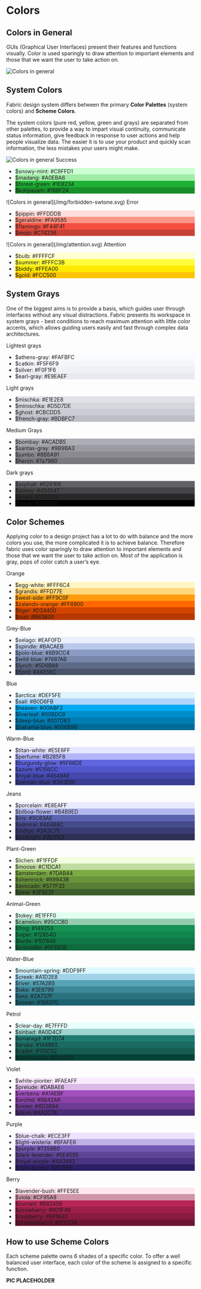 # Colors

## Colors in General
GUIs (Graphical User Interfaces) present their features and functions visually. Color is used sparingly to draw attention to important elements and those that we want the user to take action on.

![Colors in general](/img/colors1.png)


## System Colors
Fabric design system differs between the primary **Color Palettes** (system colors) and **Scheme Colors**.

The system colors (pure red, yellow, green and grays) are separated from other palettes, to provide a way to impart visual continuity, communicate status information, give feedback in response to user actions and help people visualize data. The easier it is to use your product and quickly scan information, the less mistakes your users might make.

![Colors in general](/img/checkmart.svg)
<label>Success</label>
<ul class="color-list">
    <li style="background-color: #C9FFD1"><span class="text">$snowy-mint: #C9FFD1</span></li>
    <li style="background-color: #A0EBA6"><span class="text">$madang: #A0EBA6</span></li>
    <li style="background-color: #1EB234"><span class="text">$forest-green: #1EB234</span></li>
    <li style="background-color: #188F2A"><span class="text">$kohpayam: #188F2A</span></li>
</ul>
![Colors in general](/img/forbidden-swtone.svg)
<label>Error</label>
<ul class="color-list">
    <li style="background-color: #FFDDDB"><span class="text">$pippin: #FFDDDB</span></li>
    <li style="background-color: #FA9585"><span class="text">$geraldine: #FA9585</span></li>
    <li style="background-color: #F44F41"><span class="text">$flamingo: #F44F41</span></li>
    <li style="background-color: #C74236"><span class="text">$mojo: #C74236</span></li>
</ul>
![Colors in general](/img/attention.svg)
<label>Attention</label>
<ul class="color-list">
    <li style="background-color: #FFFFCF"><span class="text">$bulb: #FFFFCF</span></li>
    <li style="background-color: #FFFC3B"><span class="text">$summer: #FFFC3B</span></li>
    <li style="background-color: #FFEA00"><span class="text">$biddy: #FFEA00</span></li>
    <li style="background-color: #FCC500"><span class="text">$gold: #FCC500</span></li>
</ul>


## System Grays
One of the biggest aims is to provide a basis, which guides user through interfaces without any visual distractions. Fabric presents its workspace in system grays - best conditions to reach maximum attention with little color accents, which allows guiding users easily and fast through complex data architectures.


<label>Lightest grays</label>
<ul class="color-list">
    <li style="background-color: #FAFBFC"><span class="text">$athens-gray: #FAFBFC</span></li>
    <li style="background-color: #F5F6F9"><span class="text">$catkin: #F5F6F9</span></li>
    <li style="background-color: #F0F1F6"><span class="text">$silver: #F0F1F6</span></li>
    <li style="background-color: #E9EAEF"><span class="text">$earl-gray: #E9EAEF</span></li>
</ul>
<label>Light grays</label>
<ul class="color-list">
    <li style="background-color: #E1E2E8"><span class="text">$mischka: #E1E2E8</span></li>
    <li style="background-color: #D5D7DE"><span class="text">$miroschka: #D5D7DE</span></li>
    <li style="background-color: #CBCDD5"><span class="text">$ghost: #CBCDD5</span></li>
    <li style="background-color: #BDBFC7"><span class="text">$french-gray: #BDBFC7</span></li>
</ul>
<label>Medium Grays</label>
<ul class="color-list">
    <li style="background-color: #ACADB5"><span class="text">$bombay: #ACADB5</span></li>
    <li style="background-color: #9B9BA3"><span class="text">$santas-gray: #9B9BA3</span></li>
    <li style="background-color: #8B8A91"><span class="text">$jumbo: #8B8A91</span></li>
    <li style="background-color: #7a7980"><span class="text">$heron: #7a7980</span></li>
</ul>
<label>Dark grays</label>
<ul class="color-list">
    <li style="background-color: #626166"><span class="text">$asphalt: #626166</span></li>
    <li style="background-color: #454547"><span class="text">$abbey: #454547</span></li>
    <li style="background-color: #272829"><span class="text">$shark: #272829</span></li>
    <li style="background-color: #000000"><span class="text">$black: #000000</span></li>
</ul>

## Color Schemes
Applying color to a design project has a lot to do with balance and the more colors you use, the more complicated it is to achieve balance. Therefore fabric uses color sparingly to draw attention to important elements and those that we want the user to take action on.
Most of the application is gray, pops of color catch a user’s eye.

<label>Orange</label>
<ul class="color-list">
    <li style="background-color: #FFF6C4"><span class="text">$egg-white: #FFF6C4</span></li>
    <li style="background-color: #FFD77E"><span class="text">$grandis: #FFD77E</span></li>
    <li style="background-color: #FF9C0F"><span class="text">$west-side: #FF9C0F</span></li>
    <li style="background-color: #FF6900"><span class="text">$zalando-orange: #FF6900</span></li>
    <li style="background-color: #D24400"><span class="text">$tiger: #D24400</span></li>
    <li style="background-color: #B63800"><span class="text">$rust: #B63800</span></li>
</ul>
<label>Grey-Blue</label>
<ul class="color-list">
    <li style="background-color: #EAF0FD"><span class="text">$selago: #EAF0FD</span></li>
    <li style="background-color: #BACAEB"><span class="text">$spindle: #BACAEB</span></li>
    <li style="background-color: #8B9CC4"><span class="text">$polo-blue: #8B9CC4</span></li>
    <li style="background-color: #7687AB"><span class="text">$wild-blue: #7687AB</span></li>
    <li style="background-color: #5D6B88"><span class="text">$lynch: #5D6B88</span></li>
    <li style="background-color: #4A556C"><span class="text">$fjord: #4A556C</span></li>
</ul>
<label>Blue</label>
<ul class="color-list">
    <li style="background-color: #DEF5FE"><span class="text">$arctica: #DEF5FE</span></li>
    <li style="background-color: #B0D6FB"><span class="text">$sail: #B0D6FB</span></li>
    <li style="background-color: #00ABF2"><span class="text">$heaven: #00ABF2</span></li>
    <li style="background-color: #008DC9"><span class="text">$liverleaf: #008DC9</span></li>
    <li style="background-color: #007DB3"><span class="text">$deep-blue: #007DB3</span></li>
    <li style="background-color: #006B99"><span class="text">$bahama-blue: #006B99</span></li>
</ul>
<label>Warm-Blue</label>
<ul class="color-list">
    <li style="background-color: #E5E6FF"><span class="text">$titan-white: #E5E6FF</span></li>
    <li style="background-color: #B2B5F8"><span class="text">$perfume: #B2B5F8</span></li>
    <li style="background-color: #5F66DE"><span class="text">$burgundy-glow: #5F66DE</span></li>
    <li style="background-color: #5156CC"><span class="text">$azure: #5156CC</span></li>
    <li style="background-color: #4549AE"><span class="text">$royal-blue: #4549AE</span></li>
    <li style="background-color: #3A3D91"><span class="text">$persian-blue: #3A3D91</span></li>
</ul>
<label>Jeans</label>
<ul class="color-list">
    <li style="background-color: #E8EAFF"><span class="text">$porcelain: #E8EAFF</span></li>
    <li style="background-color: #B4B9ED"><span class="text">$bilboa-flower: #B4B9ED</span></li>
    <li style="background-color: #5C63AE"><span class="text">$iris: #5C63AE</span></li>
    <li style="background-color: #464B8C"><span class="text">$admiral: #464B8C</span></li>
    <li style="background-color: #3A3C75"><span class="text">$indigo: #3A3C75</span></li>
    <li style="background-color: #2E3153"><span class="text">$midnight: #2E3153</span></li>
</ul>
<label>Plant-Green</label>
<ul class="color-list">
    <li style="background-color: #F1FFDF"><span class="text">$lichen: #F1FFDF</span></li>
    <li style="background-color: #C1DCA1"><span class="text">$moose: #C1DCA1</span></li>
    <li style="background-color: #7DAB44"><span class="text">$amsterdam: #7DAB44</span></li>
    <li style="background-color: #69943B"><span class="text">$shemrock: #69943B</span></li>
    <li style="background-color: #577F33"><span class="text">$avocado: #577F33</span></li>
    <li style="background-color: #3F5E2F"><span class="text">$pine: #3F5E2F</span></li>
</ul>
<label>Animal-Green</label>
<ul class="color-list">
    <li style="background-color: #E1FFF0"><span class="text">$tokey: #E1FFF0</span></li>
    <li style="background-color: #95CCB0"><span class="text">$camelion: #95CCB0</span></li>
    <li style="background-color: #149253"><span class="text">$frog: #149253</span></li>
    <li style="background-color: #12854D"><span class="text">$viper: #12854D</span></li>
    <li style="background-color: #107846"><span class="text">$turtle: #107846</span></li>
    <li style="background-color: #0F6B3E"><span class="text">$crocodile: #0F6B3E</span></li>
</ul>
<label>Water-Blue</label>
<ul class="color-list">
    <li style="background-color: #DDF9FF"><span class="text">$mountain-spring: #DDF9FF</span></li>
    <li style="background-color: #A1D2E8"><span class="text">$creek: #A1D2E8</span></li>
    <li style="background-color: #57A2B5"><span class="text">$river: #57A2B5</span></li>
    <li style="background-color: #3E8799"><span class="text">$lake: #3E8799</span></li>
    <li style="background-color: #2A737F"><span class="text">$sea: #2A737F</span></li>
    <li style="background-color: #1B6370"><span class="text">$ocean: #1B6370</span></li>
</ul>
<label>Petrol</label>
<ul class="color-list">
    <li style="background-color: #E7FFFD"><span class="text">$clear-day: #E7FFFD</span></li>
    <li style="background-color: #A0D4CF"><span class="text">$sinbad: #A0D4CF</span></li>
    <li style="background-color: #1F7D74"><span class="text">$smaragd: #1F7D74</span></li>
    <li style="background-color: #1A6B62"><span class="text">$aruba: #1A6B62</span></li>
    <li style="background-color: #175C52"><span class="text">$cadet: #175C52</span></li>
    <li style="background-color: #034338"><span class="text">$chrysocolla: #034338</span></li>
</ul>
<label>Violet</label>
<ul class="color-list">
    <li style="background-color: #FAEAFF"><span class="text">$white-pionter: #FAEAFF</span></li>
    <li style="background-color: #DABAE6"><span class="text">$prelude: #DABAE6</span></li>
    <li style="background-color: #A14EBF"><span class="text">$verbena: #A14EBF</span></li>
    <li style="background-color: #8B42A6"><span class="text">$orchid: #8B42A6</span></li>
    <li style="background-color: #6D3B94"><span class="text">$violet: #6D3B94</span></li>
    <li style="background-color: #4A2C74"><span class="text">$plum: #4A2C74</span></li>
</ul>
<label>Purple</label>
<ul class="color-list">
    <li style="background-color: #ECE3FF"><span class="text">$blue-chalk: #ECE3FF</span></li>
    <li style="background-color: #BFAFE6"><span class="text">$light-wisteria: #BFAFE6</span></li>
    <li style="background-color: #7258B0"><span class="text">$purple: #7258B0</span></li>
    <li style="background-color: #5E4595"><span class="text">$dark-lavender: #5E4595</span></li>
    <li style="background-color: #4A3482"><span class="text">$royal-purple: #4A3482</span></li>
    <li style="background-color: #2D1E66"><span class="text">$dark-purple: #2D1E66</span></li>
</ul>
<label>Berry</label>
<ul class="color-list">
    <li style="background-color: #FFE5EE"><span class="text">$lavender-bush: #FFE5EE</span></li>
    <li style="background-color: #CF95A8"><span class="text">$viola: #CF95A8</span></li>
    <li style="background-color: #B82456"><span class="text">$currant: #B82456</span></li>
    <li style="background-color: #9D1F49"><span class="text">$strawberry: #9D1F49</span></li>
    <li style="background-color: #891B40"><span class="text">$raspberry: #891B40</span></li>
    <li style="background-color: #6D1534"><span class="text">$brambleberry: #6D1534</span></li>
</ul>

## How to use Scheme Colors
Each scheme palette owns 6 shades of a specific color. To offer a well balanced user interface, each color of the scheme is assigned to a specific function.

**PIC PLACEHOLDER**
